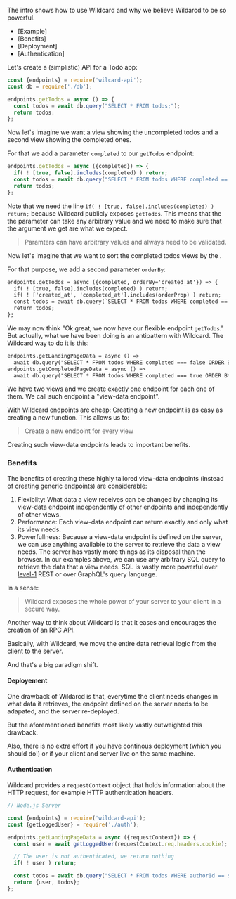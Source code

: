 The intro shows how to use Wildcard and why we believe Wildarcd to be so powerful.

- [Example]
- [Benefits]
- [Deployment]
- [Authentication]

Let's create a (simplistic) API for a Todo app:

~~~js
const {endpoints} = require('wilcard-api');
const db = require('./db');

endpoints.getTodos = async () => {
  const todos = await db.query("SELECT * FROM todos;");
  return todos;
};
~~~

Now let's imagine we want a view showing the uncompleted todos and a second view showing the completed ones.

For that we add a parameter `completed` to our `getTodos` endpoint:

~~~js
endpoints.getTodos = async ({completed}) => {
  if( ! [true, false].includes(completed) ) return;
  const todos = await db.query("SELECT * FROM todos WHERE completed == ${completed};");
  return todos;
};
~~~

Note that we need the line `if( ! [true, false].includes(completed) ) return;` because
Wildcard publicly exposes `getTodos`.
This means that the the parameter can take any arbitrary value and we need to make sure
that the argument we get are what we expect.

> Paramters can have arbitrary values and always need to be validated.

Now let's imagine that we want to sort the completed todos views by the .

For that purpose, we add a second parameter `orderBy`:

~~~diff
endpoints.getTodos = async ({completed, orderBy='created_at'}) => {
  if( ! [true, false].includes(completed) ) return;
  if( ! ['created_at', 'completed_at'].includes(orderProp) ) return;
  const todos = await db.query(`SELECT * FROM todos WHERE completed == ${completed} ORDER BY ${orderBy}`);
  return todos;
};
~~~

We may now think "Ok great, we now have our flexible endpoint `getTodos`."
But actually, what we have been doing is an antipattern with Wildcard.
The Wildcard way to do it is this:

~~~diff
endpoints.getLandingPageData = async () =>
  await db.query("SELECT * FROM todos WHERE completed === false ORDER BY created_at");
endpoints.getCompletedPageData = async () =>
  await db.query("SELECT * FROM todos WHERE completed === true ORDER BY completed_at");
~~~

We have two views and we create exactly one endpoint for each one of them.
We call such endpoint a "view-data endpoint".

With Wildcard endpoints are cheap:
Creating a new endpoint is as easy as creating a new function.
This allows us to:

> Create a new endpoint for every view

Creating such view-data endpoints leads to important benefits.

### Benefits

The benefits of creating these highly tailored view-data endpoints (instead of creating generic endpoints) are considerable:

1. Flexiblity:
   What data a view receives can be changed by changing its view-data endpoint independently of other endpoints and independently of other views.
2. Performance:
   Each view-data endpoint can return exactly and only what its view needs.
3. Powerfullness:
   Because a view-data endpoint is defined on the server, we can use anything available to the server to retrieve the data a view needs.
   The server has vastly more things as its disposal than the browser.
   In our examples above, we can use any arbitrary SQL query to retrieve the data that a view needs.
   SQL is vastly more powerful over [level-1](https://martinfowler.com/articles/richardsonMaturityModel.html#level1) REST or over GraphQL's query language.

In a sense:

 > Wildcard exposes the whole power of your server to your client in a secure way.

Another way to think about Wildcard is that it eases and encourages the creation of an RPC API.

Basically, with Wildcard, we move the entire data retrieval logic from the client to the server.

And that's a big paradigm shift.

#### Deployement

One drawback of Wildarcd is that,
everytime the client needs changes in what data it retrieves,
the endpoint defined on the server needs to be adapated,
and the server re-deployed.

But the aforementioned benefits most likely vastly outweighted this drawback.

Also, there is no extra effort if you have continous deployment (which you should do!) or if your client and server live on the same machine.


#### Authentication

Wildcard provides a `requestContext` object that holds information about the HTTP request, for example HTTP authentication headers.

~~~js
// Node.js Server

const {endpoints} = require('wildcard-api');
const {getLoggedUser} = require('./auth');

endpoints.getLandingPageData = async ({requestContext}) => {
  const user = await getLoggedUser(requestContext.req.headers.cookie);

  // The user is not authenticated, we return nothing
  if( ! user ) return;

  const todos = await db.query("SELECT * FROM todos WHERE authorId == ${user.id};");
  return {user, todos};
};
~~~



